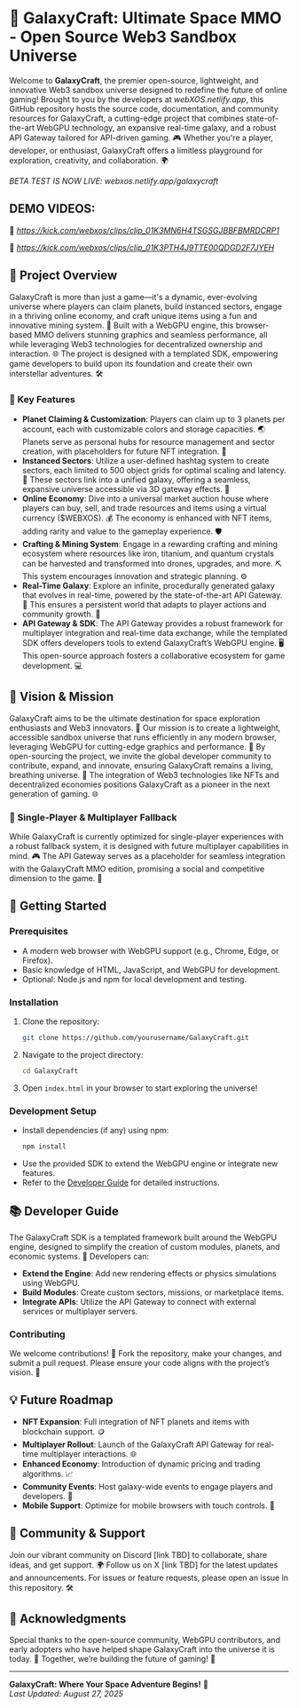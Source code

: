 # 🌌 GalaxyCraft: Ultimate Space MMO - Open Source Web3 Sandbox Universe

Welcome to **GalaxyCraft**, the premier open-source, lightweight, and innovative Web3 sandbox universe designed to redefine the future of online gaming! Brought to you by the developers at *webXOS.netlify.app*, this GitHub repository hosts the source code, documentation, and community resources for GalaxyCraft, a cutting-edge project that combines state-of-the-art WebGPU technology, an expansive real-time galaxy, and a robust API Gateway tailored for API-driven gaming. 🎮 Whether you're a player, developer, or enthusiast, GalaxyCraft offers a limitless playground for exploration, creativity, and collaboration. 🌍

*BETA TEST IS NOW LIVE: webxos.netlify.app/galaxycraft*

## DEMO VIDEOS: ##

 🌠 *https://kick.com/webxos/clips/clip_01K3MN6H4TSGSGJBBFBMRDCRP1*

 
 🌠 *https://kick.com/webxos/clips/clip_01K3PTH4J9TTE00QDGD2F7JYEH*

## 🌠 Project Overview

GalaxyCraft is more than just a game—it's a dynamic, ever-evolving universe where players can claim planets, build instanced sectors, engage in a thriving online economy, and craft unique items using a fun and innovative mining system. 💎 Built with a WebGPU engine, this browser-based MMO delivers stunning graphics and seamless performance, all while leveraging Web3 technologies for decentralized ownership and interaction. 🌐 The project is designed with a templated SDK, empowering game developers to build upon its foundation and create their own interstellar adventures. 🛠️

### 🚀  Key Features

- **Planet Claiming & Customization**: Players can claim up to 3 planets per account, each with customizable colors and storage capacities. 🌏 Planets serve as personal hubs for resource management and sector creation, with placeholders for future NFT integration. 🎨
- **Instanced Sectors**: Utilize a user-defined hashtag system to create sectors, each limited to 500 object grids for optimal scaling and latency. 🔗 These sectors link into a unified galaxy, offering a seamless, expansive universe accessible via 3D gateway effects. 🌉
- **Online Economy**: Dive into a universal market auction house where players can buy, sell, and trade resources and items using a virtual currency ($WEBXOS). 💰 The economy is enhanced with NFT items, adding rarity and value to the gameplay experience. 🛡️
- **Crafting & Mining System**: Engage in a rewarding crafting and mining ecosystem where resources like iron, titanium, and quantum crystals can be harvested and transformed into drones, upgrades, and more. ⛏️ This system encourages innovation and strategic planning. ⚙️
- **Real-Time Galaxy**: Explore an infinite, procedurally generated galaxy that evolves in real-time, powered by the state-of-the-art API Gateway. 🌠 This ensures a persistent world that adapts to player actions and community growth. 🌟
- **API Gateway & SDK**: The API Gateway provides a robust framework for multiplayer integration and real-time data exchange, while the templated SDK offers developers tools to extend GalaxyCraft’s WebGPU engine. 🖥️ This open-source approach fosters a collaborative ecosystem for game development. 💻

## 🚀  Vision & Mission

GalaxyCraft aims to be the ultimate destination for space exploration enthusiasts and Web3 innovators. 🌌 Our mission is to create a lightweight, accessible sandbox universe that runs efficiently in any modern browser, leveraging WebGPU for cutting-edge graphics and performance. 🎥 By open-sourcing the project, we invite the global developer community to contribute, expand, and innovate, ensuring GalaxyCraft remains a living, breathing universe. 🤝 The integration of Web3 technologies like NFTs and decentralized economies positions GalaxyCraft as a pioneer in the next generation of gaming. 🌐

### 🚀  Single-Player & Multiplayer Fallback

While GalaxyCraft is currently optimized for single-player experiences with a robust fallback system, it is designed with future multiplayer capabilities in mind. 🎮 The API Gateway serves as a placeholder for seamless integration with the GalaxyCraft MMO edition, promising a social and competitive dimension to the game. 👥

## 🚀 Getting Started

### Prerequisites
- A modern web browser with WebGPU support (e.g., Chrome, Edge, or Firefox).
- Basic knowledge of HTML, JavaScript, and WebGPU for development.
- Optional: Node.js and npm for local development and testing.

### Installation
1. Clone the repository:
   ```bash
   git clone https://github.com/yourusername/GalaxyCraft.git
   ```
2. Navigate to the project directory:
   ```bash
   cd GalaxyCraft
   ```
3. Open `index.html` in your browser to start exploring the universe!

### Development Setup
- Install dependencies (if any) using npm:
  ```bash
  npm install
  ```
- Use the provided SDK to extend the WebGPU engine or integrate new features.
- Refer to the [Developer Guide](#developer-guide) for detailed instructions.

## 📚 Developer Guide

The GalaxyCraft SDK is a templated framework built around the WebGPU engine, designed to simplify the creation of custom modules, planets, and economic systems. 🌠 Developers can:

- **Extend the Engine**: Add new rendering effects or physics simulations using WebGPU.
- **Build Modules**: Create custom sectors, missions, or marketplace items.
- **Integrate APIs**: Utilize the API Gateway to connect with external services or multiplayer servers.

### Contributing
We welcome contributions! 🎉 Fork the repository, make your changes, and submit a pull request. Please ensure your code aligns with the project’s vision. 🌟

## 💡 Future Roadmap

- **NFT Expansion**: Full integration of NFT planets and items with blockchain support. 🪙
- **Multiplayer Rollout**: Launch of the GalaxyCraft API Gateway for real-time multiplayer interactions. 🌐
- **Enhanced Economy**: Introduction of dynamic pricing and trading algorithms. 📈
- **Community Events**: Host galaxy-wide events to engage players and developers. 🎊
- **Mobile Support**: Optimize for mobile browsers with touch controls. 📱

## 🌟 Community & Support

Join our vibrant community on Discord [link TBD] to collaborate, share ideas, and get support. 🌍 Follow us on X [link TBD] for the latest updates and announcements. For issues or feature requests, please open an issue in this repository. 🛠️

## 🙌 Acknowledgments

Special thanks to the open-source community, WebGPU contributors, and early adopters who have helped shape GalaxyCraft into the universe it is today. 🌌 Together, we’re building the future of gaming! 🚀

---

**GalaxyCraft: Where Your Space Adventure Begins!** 🚀   
*Last Updated: August 27, 2025*
